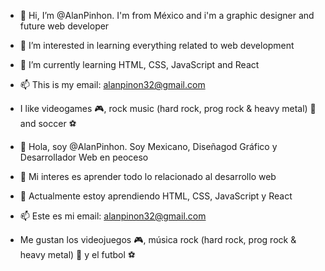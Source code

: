 - 👋 Hi, I’m @AlanPinhon. I'm from México and i'm a graphic designer and future web developer
- 👀 I’m interested in learning everything related to web development
- 🌱 I’m currently learning HTML, CSS, JavaScript and React
- 📫 This is my email: alanpinon32@gmail.com
- I like videogames 🎮, rock music (hard rock, prog rock & heavy metal) 🎸 and soccer ⚽

- 👋 Hola, soy @AlanPinhon. Soy Mexicano, Diseñagod Gráfico y Desarrollador Web en peoceso
- 👀 Mi interes es aprender todo lo relacionado al desarrollo web
- 🌱 Actualmente estoy aprendiendo HTML, CSS, JavaScript y React
- 📫 Este es mi email: alanpinon32@gmail.com
- Me gustan los videojuegos 🎮, música rock (hard rock, prog rock & heavy metal) 🎸 y el futbol ⚽

<!---
AlanPinhon/AlanPinhon is a ✨ special ✨ repository because its `README.md` (this file) appears on your GitHub profile.
You can click the Preview link to take a look at your changes.
--->
